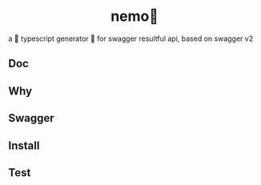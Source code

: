 <h1 style="text-align: center">nemo🐠</h1>
<p> a 💪 typescript generator 🔨 for swagger resultful api, based on swagger v2 </p>

## Doc



## Why


## Swagger


## Install
## Test

``` 

```


